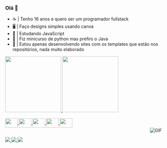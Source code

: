 ### Olá 👋

- ☕ | Tenho 16 anos e quero ser um programador fullstack
- 🖥️ | Faço designs simples usando canva
- 🤘 | Estudando JavaScript
- 🐍 | Fiz minicurso de python mas prefiro o Java
-  💼 | Estou apenas desenvolvendo sites com os templates que estão nos repositórios, nada muito elaborado

 <div>
<a href="https://github.com/gabrielkkskx">
<img loading="lazy" height="180em" src="https://github-readme-stats.vercel.app/api/top-langs/?username=gabrielkkskx&layout=compact&langs_count=7&theme=midnight-purple"/>
<img loading="lazy" height="180em" src="https://github-readme-stats.vercel.app/api?username=gabrielkkskx&show_icons=true&theme=midnight-purple&include_all_commits=true&count_private=true"/>
</div>

<div style="display: inline_block"><br>
 <img align="center" height="30" width="40" src="https://cdn.jsdelivr.net/gh/devicons/devicon/icons/chrome/chrome-original.svg" />
 <img align="center" height="30" width="40" src="https://cdn.jsdelivr.net/gh/devicons/devicon/icons/html5/html5-original.svg" />
 <img align="center" height="30" width="40" src="https://cdn.jsdelivr.net/gh/devicons/devicon/icons/css3/css3-original.svg" />
 <img align="center" height="30" width="40" src="https://cdn.jsdelivr.net/gh/devicons/devicon/icons/javascript/javascript-original.svg" />
 <img align="center" height="30" width="40" src="https://cdn.jsdelivr.net/gh/devicons/devicon/icons/python/python-original.svg"/> 
 <div>
 <img align="right" alt="GIF" src="https://media.discordapp.net/attachments/1164293776861315173/1164294149151924235/61zg71.gif?ex=6542b06c&is=65303b6c&hm=843b52c528f1cc8365defd6e3d0db61514ea7e26a188e1a3c5064525e9287fab&=">
</div>
</div>

##

<div>
   <a href="https://wa.me/554291334898" target="_blank"><img src="https://img.shields.io/badge/WhatsApp-25D366?style=for-the-badge&logo=whatsapp&logoColor=white">
   <a href="https://www.instagram.com/gabriel_kkskx/"><img src="https://img.shields.io/badge/Instagram-E4405F?style=for-the-badge&logo=instagram&logoColor=white" target="_blank">
   <a href="mailto:contatogabrielkkskx@gmail.com"><img src="https://img.shields.io/badge/Gmail-D14836?style=for-the-badge&logo=gmail&logoColor=white">
</div>

